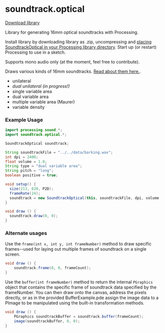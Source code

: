 # soundtrack.optical

[Download library](https://github.com/sixteenmillimeter/SoundtrackOptical/archive/master.zip)

Library for generating 16mm optical soundtracks with Processing.

Install library by downloading library as .zip, uncompressing and [placing SoundtrackOptical in your Processing library directory](https://github.com/processing/processing/wiki/How-to-Install-a-Contributed-Library). Start up (or restart) Processing to use in a sketch.

Supports mono audio only (at the moment, feel free to contribute).

Draws various kinds of 16mm soundtracks. [Read about them here.](http://www.paulivester.com/films/filmstock/guide.htm).

* unilateral
* *dual unilateral (in progress!)*
* single variable area
* dual variable area
* multiple variable area (Maurer)
* variable density

### Example Usage

```java
import processing.sound.*;
import soundtrack.optical.*;

SoundtrackOptical soundtrack;

String soundtrackFile = "../../data/barking.wav";
int dpi = 2400;
float volume = 1.0;
String type = "dual variable area";
String pitch = "long";
boolean positive = true;

void setup() {
  size(213, 620, P2D);
  frameRate(24);
  soundtrack = new SoundtrackOptical(this, soundtrackFile, dpi, volume, type, pitch, positive);
}

void draw () {
  soundtrack.draw(0, 0);
}
```

### Alternate usages

Use the `frame(int x, int y, int frameNumber)` method to draw specific frames--used for laying out multiple frames of soundtrack on a single screen.

```java
void draw () {
	soundtrack.frame(0, 0, frameCount);
}

```

Use the `buffer(int frameNumber)` method to return the internal `PGraphics` object that contains the specific frame of soundtrack data specified by the frameNumber. You can then draw onto the canvas, address the pixels directly, or as in the provided BufferExample.pde assign the image data to a PImage to be manipulated using the built-in transformation methods.

```java
void draw () {
	PGraphics soundtrackBuffer = soundtrack.buffer(frameCount);
	image(soundtrackBuffer, 0, 0);
}

```
